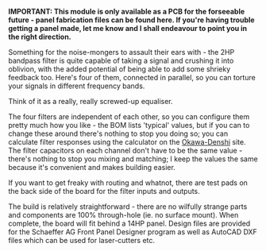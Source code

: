 **IMPORTANT: This module is only available as a PCB for the forseeable future - panel fabrication files can be found here. 
If you're having trouble getting a panel made, let me know and I shall endeavour to point you in the right direction.**

Something for the noise-mongers to assault their ears with - the 2HP bandpass filter is quite capable of taking a signal and 
crushing it into oblivion, with the added potential of being able to add some shrieky feedback too. Here's four of them, 
connected in parallel, so you can torture your signals in different frequency bands.

Think of it as a really, really screwed-up equaliser.

The four filters are independent of each other, so you can configure them pretty much how you like - the BOM lists 'typical' values, 
but if you can to change these around there's nothing to stop you doing so; you can calculate filter responses using the calculator 
on the [Okawa-Denshi](http://sim.okawa-denshi.jp/en/OPtazyuBakeisan.htm) site. The filter capacitors on each channel don't have to 
be the same value - there's nothing to stop you mixing and matching; I keep the values the same because it's convenient and makes 
building easier.

If you want to get freaky with routing and whatnot, there are test pads on the back side of the board for the filter inputs and outputs.

The build is relatively straightforward - there are no wilfully strange parts and components are 100% through-hole (ie. no 
surface mount). When complete, the board will fit behind a 14HP panel. Design files are provided for the Schaeffer AG Front Panel Designer
program as well as AutoCAD DXF files which can be used for laser-cutters etc.
